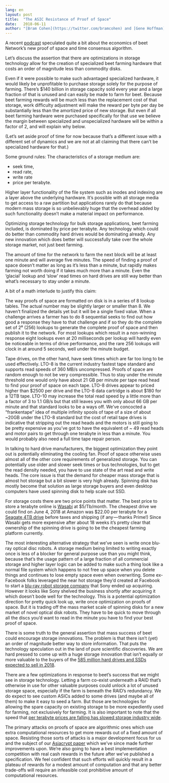 ```yaml
---
lang: en
layout: post
title:  "The ASIC Resistance of Proof of Space"
date:   2018-06-11
author: "[Bram Cohen](https://twitter.com/bramcohen) and [Gene Hoffman](https://twitter.com/hoffmang)"
---
```


A recent [podcast](http://multicoin.libsyn.com/conversations-with-multicoin-capital-dhruv-bansal) speculated quite a bit about the economics of beet Network’s new proof of space and time consensus algorithm.

Let’s discuss the assertion that there are optimizations in storage technology allow for the creation of specialized beet farming hardware that costs an order of magnitude less than commodity disks.

Even if it were possible to make such advantaged specialized hardware, it would likely be unprofitable to purchase storage solely for the purpose of farming. There’s $140 billion in storage capacity sold every year and a large fraction of that is unused and can easily be made to farm for beet. Because beet farming rewards will be much less than the replacement cost of that storage, work difficulty adjustment will make the reward per byte per day be substantially less than the amortized price of new storage. But even if all beet farming hardware were purchased specifically for that use we believe the margin between specialized and unspecialized hardware will be within a factor of 2, and will explain why below.

(Let’s set aside proof of time for now because that’s a different issue with a different set of dynamics and we are not at all claiming that there can’t be specialized hardware for that.)

Some ground rules: The characteristics of a storage medium are:

* seek time,
* read rate,
* write rate
* price per terabyte.

Higher layer functionality of the file system such as inodes and indexing are a layer above the underlying hardware. It’s possible with all storage media to get access to a raw partition but applications rarely do that because modern mass storage is so unbelievably huge that the overhead added by such functionality doesn’t make a material impact on performance.

Optimizing storage technology for bulk storage applications, beet farming included, is dominated by price per terabyte. Any technology which could do better than commodity hard drives would be dominating already. Any new innovation which does better will successfully take over the whole storage market, not just beet farming.

The amount of time for the network to farm the next block will be at least one minute and will average five minutes. The speed of finding a proof of space doesn’t matter as long as it’s less than a minute, but rapidly makes farming not worth doing if it takes much more than a minute. Even the ‘glacial’ lookup and ‘slow’ read times on hard drives are still way better than what’s necessary to stay under a minute.

A bit of a math interlude to justify this claim:

The way proofs of space are formatted on disk is in a series of 8 lookup tables. The actual number may be slightly larger or smaller than 8. We haven’t finalized the details yet but it will be a single fixed value. When a challenge arrives a farmer has to do 8 sequential seeks to find out how good a response they have to that challenge and if so they do the complete set of 2⁸ (256) lookups to generate the complete proof of space and then publish it to the network. For most lookups which result in a non-winning response eight lookups even at 20 milliseconds per lookup will hardly even be noticeable in terms of drive performance, and the rare 256 lookups will clock in at around 5 seconds, well under the minute budget.

Tape drives, on the other hand, have seek times which are far too long to be used effectively. LTO-8 is the current industry fastest tape standard and supports read speeds of 360 MB/s uncompressed. Proofs of space are random enough to not be very compressible. Thus to stay under the minute threshold one would only have about 21 GB per minute per tape read head to find your proof of space on each tape. LTO-8 drives appear to priced higher than $2500 per drive and the LTO-8 data cartridge is about $180 for a 12TB tape. LTO-10 may increase the total read speed by a little more than a factor of 3 to 1.1 GB/s but that still leaves you with only about 66 GB per minute and that standard looks to be a ways off. We’ve concocted a “frankentape” idea of multiple infinity spools of tape of a size of about ~20GB under the LTO-8 standard but the cost of retail tape drives is indicative that stripping out the read heads and the motors is still going to be pretty expensive as you’ve got to have the equivalent of ~ 49 read heads and motor pairs to get through one terabyte in less than a minute. You would probably also need a full time tape repair person.

In talking to hard drive manufacturers, the biggest optimization they point out is potentially eliminating the cooling fan. Proof of space otherwise uses almost all of the other core requirements of generalized storage. You can potentially use older and slower seek times or bus technologies, but to get the read density needed, you have to use state of the art read and write heads. The core issue is that the demand for cheaper mass storage that is almost hot storage but a bit slower is very high already. Spinning disk has mostly become that solution as large storage buyers and even desktop computers have used spinning disk to help scale out SSD.

For storage costs there are two price points that matter. The best price to store a terabyte online is [Wasabi](https://wasabi.com/) at $5/Tb/month. The cheapest drive we could find on June 4, 2018 at Amazon was $22.00 per terabyte for a [Seagate 4TB drive](https://www.amazon.com/Seagate-SATA-3-5-Inch-Desktop-ST4000DM000/dp/B00B99JU4S/) before taxes and shipping (if any — thanks Prime!) Since Wasabi gets more expensive after about 18 weeks it’s pretty clear that ownership of the spinning drive is going to be the cheapest farming platform currently.

The most interesting alternative strategy that we’ve seen is write once blu-ray optical disc robots. A storage medium being limited to writing exactly once is less of a blocker for general purpose use than you might think, because that’s the usage pattern of a large fraction of all commercial storage and higher layer logic can be added to make such a thing look like a normal file system which happens to not free up space when you delete things and continues to lose empty space even when overwriting. Some ex-Facebook folks leveraged the near hot storage they’d created at Facebook to start a [blu-ray robot storage company](http://fortune.com/2015/05/27/sony-buys-former-facebook-execs-startup/) that Sony ended up acquiring. However it looks like Sony shelved the business shortly after acquiring it which doesn’t bode well for the technology. This is a potential optimization direction for pretty quick look up, write once optimization on proofs of space. But it is trading off the mass market scale of spinning disks for a new market of novel optical disk robots. They have to be quick to move through all the discs you’d want to read in the minute you have to find your best proof of space.

There is some truth to the general assertion that mass success of beet could encourage storage innovations. The problem is that there isn’t (yet) an order of magnitude better way to store information. That puts the technology speculation out in the land of pure scientific discoveries. We are hard pressed to come up with a huge storage innovation that isn’t equally or more valuable to the buyers of the [585 million hard drives and SSDs expected to sell in 2018](https://www.statista.com/statistics/285474/hdds-and-ssds-in-pcs-global-shipments-2012-2017/).

There are a few optimizations in response to beet’s success that we might see in storage technology. Letting a farm co-exist underneath a RAID that’s otherwise in use for other valuable purposes could unlock a lot of unused storage space, especially if the farm is beneath the RAID’s redundancy. We do expect to see custom ASICs added to some drives (and maybe all of them) to make it easy to seed a farm. But those are technologies for allowing the spare capacity on existing storage to be more expediently used for farming, not exclusively for farming. It is also important to note that the speed that [per terabyte prices are falling has slowed storage industry wide](https://www.backblaze.com/blog/hard-drive-cost-per-gigabyte/).

The primary attacks on proofs of space are algorithmic ones which use extra computational resources to get more rewards out of a fixed amount of space. Resisting those sorts of attacks is a major development focus for us and the subject of our [Asiacrypt paper](https://eprint.iacr.org/2018/183) which we’ve since made further improvements upon. We’re also going to have a best implementation competition with real cash rewards in the future after we’ve published a specification. We feel confident that such efforts will quickly result in a plateau of rewards for a modest amount of computation and that any better trade-offs will require an infeasible cost prohibitive amount of computational resources.
